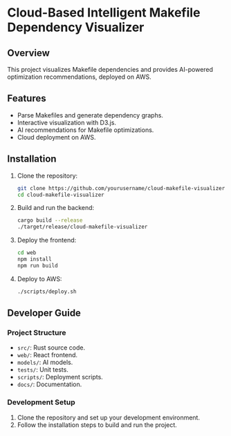 # Cloud-Based Intelligent Makefile Dependency Visualizer

## Overview
This project visualizes Makefile dependencies and provides AI-powered optimization recommendations, deployed on AWS.

## Features
- Parse Makefiles and generate dependency graphs.
- Interactive visualization with D3.js.
- AI recommendations for Makefile optimizations.
- Cloud deployment on AWS.

## Installation
1. Clone the repository:
    ```sh
    git clone https://github.com/yourusername/cloud-makefile-visualizer.git
    cd cloud-makefile-visualizer
    ```

2. Build and run the backend:
    ```sh
    cargo build --release
    ./target/release/cloud-makefile-visualizer
    ```

3. Deploy the frontend:
    ```sh
    cd web
    npm install
    npm run build
    ```

4. Deploy to AWS:
    ```sh
    ./scripts/deploy.sh
    ```


## Developer Guide

### Project Structure
- `src/`: Rust source code.
- `web/`: React frontend.
- `models/`: AI models.
- `tests/`: Unit tests.
- `scripts/`: Deployment scripts.
- `docs/`: Documentation.

### Development Setup
1. Clone the repository and set up your development environment.
2. Follow the installation steps to build and run the project.

